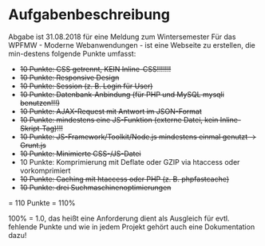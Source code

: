 # Aufgabenbeschreibung

Abgabe  ist 31.08.2018  für  eine  Meldung  zum  Wintersemester
Für  das  WPFMW  -  Moderne  Webanwendungen  -  ist  eine  Webseite  zu  erstellen,  die  min-destens  folgende  Punkte  umfasst:

- ~~10  Punkte: CSS  getrennt,  KEIN  Inline-CSS!!!!!!!~~
- ~~10  Punkte: Responsive  Design~~
- ~~10  Punkte: Session  (z.  B.  Login  für  User)~~
- ~~10  Punkte: Datenbank-Anbindung  (für  PHP  und  MySQL  mysqli  benutzen!!!)~~
- ~~10  Punkte: AJAX-Request  mit  Antwort  im  JSON-Format~~
- ~~10  Punkte: mindestens  eine  JS-Funktion  (externe  Datei,  kein  Inline-Skript-Tag)!!!~~
- ~~10  Punkte: JS-Framework/Toolkit/Node.js mindestens  einmal  genutzt -> Grunt.js~~
- ~~10  Punkte: Minimierte  CSS-/JS-Datei~~
- 10  Punkte: Komprimierung  mit  Deflate  oder  GZIP  via  htaccess  oder  vorkomprimiert
- ~~10  Punkte: Caching  mit  htaccess  oder  PHP  (z.  B.  phpfastcache)~~
- ~~10  Punkte: drei  Suchmaschinenoptimierungen~~


=  110  Punkte  =  110%

100%  =  1.0,  das  heißt  eine  Anforderung  dient  als  Ausgleich  für  evtl.  fehlende  Punkte und  wie  in  jedem  Projekt  gehört  auch  eine Dokumentation dazu!

